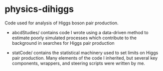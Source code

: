# physics-dihiggs
Code used for analysis of Higgs boson pair production.

- abcdStudies/ contains code I wrote using a data-driven method to estimate poorly simulated processes which contribute to the background in searches for Higgs pair production

- statCode/ contains the statistical machinery used to set limits on Higgs pair production. Many elements of the code I inherited, but several key components, wrappers, and steering scripts were written by me.